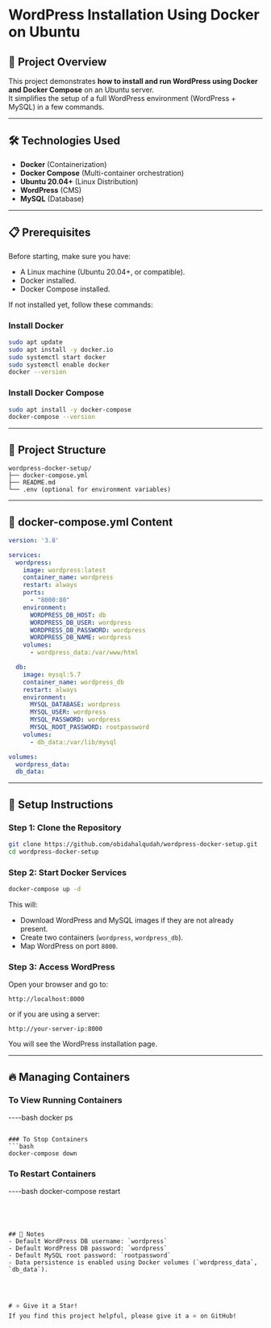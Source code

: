 # WordPress Installation Using Docker on Ubuntu

## 📖 Project Overview
This project demonstrates **how to install and run WordPress using Docker and Docker Compose** on an Ubuntu server.  
It simplifies the setup of a full WordPress environment (WordPress + MySQL) in a few commands.

---

## 🛠️ Technologies Used
- **Docker** (Containerization)
- **Docker Compose** (Multi-container orchestration)
- **Ubuntu 20.04+** (Linux Distribution)
- **WordPress** (CMS)
- **MySQL** (Database)

---

## 📋 Prerequisites
Before starting, make sure you have:

- A Linux machine (Ubuntu 20.04+, or compatible).
- Docker installed.
- Docker Compose installed.

If not installed yet, follow these commands:

### Install Docker
```bash
sudo apt update
sudo apt install -y docker.io
sudo systemctl start docker
sudo systemctl enable docker
docker --version
```

### Install Docker Compose
```bash
sudo apt install -y docker-compose
docker-compose --version
```

---

## 📂 Project Structure

```
wordpress-docker-setup/
├── docker-compose.yml
├── README.md
└── .env (optional for environment variables)
```

---

## 📝 docker-compose.yml Content

```yaml
version: '3.8'

services:
  wordpress:
    image: wordpress:latest
    container_name: wordpress
    restart: always
    ports:
      - "8000:80"
    environment:
      WORDPRESS_DB_HOST: db
      WORDPRESS_DB_USER: wordpress
      WORDPRESS_DB_PASSWORD: wordpress
      WORDPRESS_DB_NAME: wordpress
    volumes:
      - wordpress_data:/var/www/html

  db:
    image: mysql:5.7
    container_name: wordpress_db
    restart: always
    environment:
      MYSQL_DATABASE: wordpress
      MYSQL_USER: wordpress
      MYSQL_PASSWORD: wordpress
      MYSQL_ROOT_PASSWORD: rootpassword
    volumes:
      - db_data:/var/lib/mysql

volumes:
  wordpress_data:
  db_data:
```

---

## 🚀 Setup Instructions

### Step 1: Clone the Repository
```bash
git clone https://github.com/obidahalqudah/wordpress-docker-setup.git
cd wordpress-docker-setup
```

### Step 2: Start Docker Services
```bash
docker-compose up -d
```

This will:
- Download WordPress and MySQL images if they are not already present.
- Create two containers (`wordpress`, `wordpress_db`).
- Map WordPress on port `8000`.

### Step 3: Access WordPress
Open your browser and go to:

```
http://localhost:8000
```
or if you are using a server:

```
http://your-server-ip:8000
```

You will see the WordPress installation page.

---

## 🔥 Managing Containers

### To View Running Containers
----bash
docker ps
```

### To Stop Containers
```bash
docker-compose down
```

### To Restart Containers
----bash
docker-compose restart
```




## 🧐 Notes
- Default WordPress DB username: `wordpress`
- Default WordPress DB password: `wordpress`
- Default MySQL root password: `rootpassword`
- Data persistence is enabled using Docker volumes (`wordpress_data`, `db_data`).




# ⭐ Give it a Star!
If you find this project helpful, please give it a ⭐️ on GitHub!
